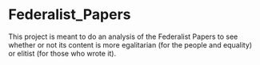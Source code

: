 # Federalist_Papers
This project is meant to do an analysis of the Federalist Papers to see whether or not its content is more egalitarian (for the people and equality) or elitist (for those who wrote it). 
